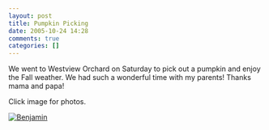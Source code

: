 ```yaml
---
layout: post
title: Pumpkin Picking
date: 2005-10-24 14:28
comments: true
categories: []
---
```

We went to Westview Orchard on Saturday to pick out a pumpkin and enjoy the Fall weather. We had such a wonderful time with my parents! Thanks mama and papa!

Click image for photos.

<a href="http://photos.filias.com/main.php?g2_view=core.ShowItem&amp;g2_itemId=22485&amp;g2_fromNavId=xabcf3c7c"><img class="photo" src="http://photos.filias.com/main.php?g2_view=core.DownloadItem&amp;g2_itemId=22497&amp;g2_serialNumber=2" alt="Benjamin" /></a>
